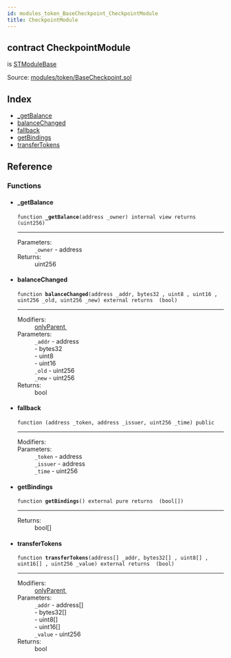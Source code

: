 ```yaml
---
id: modules_token_BaseCheckpoint_CheckpointModule
title: CheckpointModule
---
```


<div class="contract-doc"><div class="contract"><h2 class="contract-header"><span class="contract-kind">contract</span> CheckpointModule</h2><p class="base-contracts"><span>is</span> <a href="modules_ModuleBase_STModuleBase.html">STModuleBase</a></p><div class="source">Source: <a href="git+https://github.com/SFT-Protocol/security-token/blob/v0.11.2/contracts/modules/token/BaseCheckpoint.sol" target="_blank">modules/token/BaseCheckpoint.sol</a></div></div><div class="index"><h2>Index</h2><ul><li><a href="modules_token_BaseCheckpoint_CheckpointModule.html#_getBalance">_getBalance</a></li><li><a href="modules_token_BaseCheckpoint_CheckpointModule.html#balanceChanged">balanceChanged</a></li><li><a href="modules_token_BaseCheckpoint_CheckpointModule.html#">fallback</a></li><li><a href="modules_token_BaseCheckpoint_CheckpointModule.html#getBindings">getBindings</a></li><li><a href="modules_token_BaseCheckpoint_CheckpointModule.html#transferTokens">transferTokens</a></li></ul></div><div class="reference"><h2>Reference</h2><div class="functions"><h3>Functions</h3><ul><li><div class="item function"><span id="_getBalance" class="anchor-marker"></span><h4 class="name">_getBalance</h4><div class="body"><code class="signature">function <strong>_getBalance</strong><span>(address _owner) </span><span>internal </span><span>view </span><span>returns  (uint256) </span></code><hr/><dl><dt><span class="label-parameters">Parameters:</span></dt><dd><div><code>_owner</code> - address</div></dd><dt><span class="label-return">Returns:</span></dt><dd>uint256</dd></dl></div></div></li><li><div class="item function"><span id="balanceChanged" class="anchor-marker"></span><h4 class="name">balanceChanged</h4><div class="body"><code class="signature">function <strong>balanceChanged</strong><span>(address _addr, bytes32 , uint8 , uint16 , uint256 _old, uint256 _new) </span><span>external </span><span>returns  (bool) </span></code><hr/><dl><dt><span class="label-modifiers">Modifiers:</span></dt><dd><a href="modules_ModuleBase_STModuleBase.html#onlyParent">onlyParent </a></dd><dt><span class="label-parameters">Parameters:</span></dt><dd><div><code>_addr</code> - address</div><div><code></code> - bytes32</div><div><code></code> - uint8</div><div><code></code> - uint16</div><div><code>_old</code> - uint256</div><div><code>_new</code> - uint256</div></dd><dt><span class="label-return">Returns:</span></dt><dd>bool</dd></dl></div></div></li><li><div class="item function"><span id="fallback" class="anchor-marker"></span><h4 class="name">fallback</h4><div class="body"><code class="signature">function <strong></strong><span>(address _token, address _issuer, uint256 _time) </span><span>public </span></code><hr/><dl><dt><span class="label-modifiers">Modifiers:</span></dt><dd></dd><dt><span class="label-parameters">Parameters:</span></dt><dd><div><code>_token</code> - address</div><div><code>_issuer</code> - address</div><div><code>_time</code> - uint256</div></dd></dl></div></div></li><li><div class="item function"><span id="getBindings" class="anchor-marker"></span><h4 class="name">getBindings</h4><div class="body"><code class="signature">function <strong>getBindings</strong><span>() </span><span>external </span><span>pure </span><span>returns  (bool[]) </span></code><hr/><dl><dt><span class="label-return">Returns:</span></dt><dd>bool[]</dd></dl></div></div></li><li><div class="item function"><span id="transferTokens" class="anchor-marker"></span><h4 class="name">transferTokens</h4><div class="body"><code class="signature">function <strong>transferTokens</strong><span>(address[] _addr, bytes32[] , uint8[] , uint16[] , uint256 _value) </span><span>external </span><span>returns  (bool) </span></code><hr/><dl><dt><span class="label-modifiers">Modifiers:</span></dt><dd><a href="modules_ModuleBase_STModuleBase.html#onlyParent">onlyParent </a></dd><dt><span class="label-parameters">Parameters:</span></dt><dd><div><code>_addr</code> - address[]</div><div><code></code> - bytes32[]</div><div><code></code> - uint8[]</div><div><code></code> - uint16[]</div><div><code>_value</code> - uint256</div></dd><dt><span class="label-return">Returns:</span></dt><dd>bool</dd></dl></div></div></li></ul></div></div></div>
